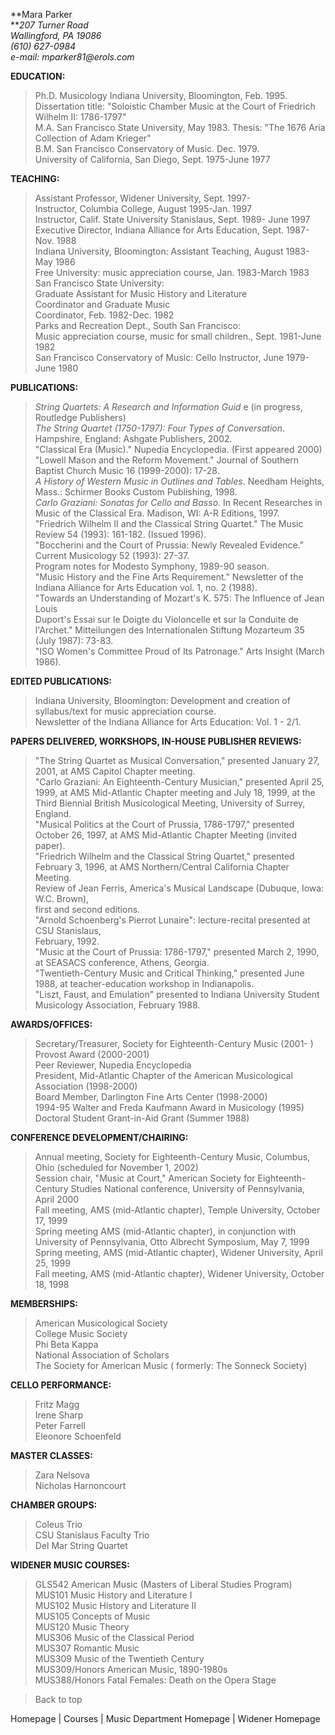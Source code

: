 **Mara Parker  
**_207 Turner Road_  
_Wallingford, PA 19086_  
_(610) 627-0984_  
_e-mail:_ _mparker81@erols.com_

**EDUCATION:**

> Ph.D. Musicology Indiana University, Bloomington, Feb. 1995. Dissertation
title: "Soloistic Chamber Music at the Court of Friedrich Wilhelm II:
1786-1797"  
>  M.A. San Francisco State University, May 1983. Thesis: "The 1676 Aria
Collection of Adam Krieger"  
>  B.M. San Francisco Conservatory of Music. Dec. 1979.  
>  University of California, San Diego, Sept. 1975-June 1977



**TEACHING:**

> Assistant Professor, Widener University, Sept. 1997-  
>  Instructor, Columbia College, August 1995-Jan. 1997  
>  Instructor, Calif. State University Stanislaus, Sept. 1989- June 1997  
>  Executive Director, Indiana Alliance for Arts Education, Sept. 1987-Nov.
1988  
>  Indiana University, Bloomington: Assistant Teaching, August 1983-May 1986  
>  Free University: music appreciation course, Jan. 1983-March 1983  
>  San Francisco State University:  
>  Graduate Assistant for Music History and Literature  
>  Coordinator and Graduate Music  
>  Coordinator, Feb. 1982-Dec. 1982  
>  Parks and Recreation Dept., South San Francisco:  
>  Music appreciation course, music for small children., Sept. 1981-June 1982  
>  San Francisco Conservatory of Music: Cello Instructor, June 1979-June 1980



**PUBLICATIONS:**

> _String Quartets: A Research and Information Guid_ e (in progress, Routledge
Publishers)  
>  _The String Quartet (1750-1797): Four Types of Conversation_. Hampshire,
England: Ashgate Publishers, 2002.  
>  "Classical Era (Music)." Nupedia Encyclopedia. (First appeared 2000)  
>  "Lowell Mason and the Reform Movement." Journal of Southern Baptist Church
Music 16 (1999-2000): 17-28.  
>  _A History of Western Music in Outlines and Tables_. Needham Heights,
Mass.: Schirmer Books Custom Publishing, 1998.  
>  _Carlo Graziani: Sonatas for Cello and Basso_. In Recent Researches in
Music of the Classical Era. Madison, WI: A-R Editions, 1997.  
>  "Friedrich Wilhelm II and the Classical String Quartet." The Music Review
54 (1993): 161-182. (Issued 1996).  
>  "Boccherini and the Court of Prussia: Newly Revealed Evidence." Current
Musicology 52 (1993): 27-37.  
>  Program notes for Modesto Symphony, 1989-90 season.  
>  "Music History and the Fine Arts Requirement." Newsletter of the Indiana
Alliance for Arts Education vol. 1, no. 2 (1988).  
>  "Towards an Understanding of Mozart's K. 575: The Influence of Jean Louis  
>  Duport's Essai sur le Doigte du Violoncelle et sur la Conduite de
l'Archet." Mitteilungen des Internationalen Stiftung Mozarteum 35 (July 1987):
73-83.  
>  "ISO Women's Committee Proud of Its Patronage." Arts Insight (March 1986).



**EDITED PUBLICATIONS:**

> Indiana University, Bloomington: Development and creation of syllabus/text
for music appreciation course.  
>  Newsletter of the Indiana Alliance for Arts Education: Vol. 1 - 2/1.



**PAPERS DELIVERED, WORKSHOPS, IN-HOUSE PUBLISHER REVIEWS:**

> "The String Quartet as Musical Conversation," presented January 27, 2001, at
AMS Capitol Chapter meeting.  
>  "Carlo Graziani: An Eighteenth-Century Musician," presented April 25, 1999,
at AMS Mid-Atlantic Chapter meeting and July 18, 1999, at the Third Biennial
British Musicological Meeting, University of Surrey, England.  
>  "Musical Politics at the Court of Prussia, 1786-1797," presented October
26, 1997, at AMS Mid-Atlantic Chapter Meeting (invited paper).  
>  "Friedrich Wilhelm and the Classical String Quartet," presented February 3,
1996, at AMS Northern/Central California Chapter Meeting.  
>  Review of Jean Ferris, America's Musical Landscape (Dubuque, Iowa: W.C.
Brown),  
>  first and second editions.  
>  "Arnold Schoenberg's Pierrot Lunaire": lecture-recital presented at CSU
Stanislaus,  
>  February, 1992.  
>  "Music at the Court of Prussia: 1786-1797," presented March 2, 1990, at
SEASACS conference, Athens, Georgia.  
>  "Twentieth-Century Music and Critical Thinking," presented June 1988, at
teacher-education workshop in Indianapolis.  
>  "Liszt, Faust, and Emulation" presented to Indiana University Student
Musicology Association, February 1988.



**AWARDS/OFFICES:**

> Secretary/Treasurer, Society for Eighteenth-Century Music (2001- )  
>  Provost Award (2000-2001)  
>  Peer Reviewer, Nupedia Encyclopedia  
>  President, Mid-Atlantic Chapter of the American Musicological Association
(1998-2000)  
>  Board Member, Darlington Fine Arts Center (1998-2000)  
>  1994-95 Walter and Freda Kaufmann Award in Musicology (1995)  
>  Doctoral Student Grant-in-Aid Grant (Summer 1988)

>

>  

**CONFERENCE DEVELOPMENT/CHAIRING:**

> Annual meeting, Society for Eighteenth-Century Music, Columbus, Ohio
(scheduled for November 1, 2002)  
>  Session chair,  "Music at Court," American Society for Eighteenth-Century
Studies National conference, University of Pennsylvania, April 2000  
>  Fall meeting, AMS (mid-Atlantic chapter), Temple University, October 17,
1999  
>  Spring meeting AMS (mid-Atlantic chapter), in conjunction with University
of Pennsylvania, Otto Albrecht Symposium, May 7, 1999  
>  Spring meeting, AMS (mid-Atlantic chapter), Widener University, April 25,
1999  
>  Fall meeting, AMS (mid-Atlantic chapter), Widener University, October 18,
1998

**MEMBERSHIPS:**

> American Musicological Society  
>  College Music Society  
>  Phi Beta Kappa  
>  National Association of Scholars  
>  The Society for American Music ( formerly: The Sonneck Society)



**CELLO PERFORMANCE:**

> Fritz Magg  
>               Irene Sharp  
>  Peter Farrell  
>               Eleonore Schoenfeld



**MASTER CLASSES:**

> Zara Nelsova  
>  Nicholas Harnoncourt



**CHAMBER GROUPS:**

> Coleus Trio  
>  CSU Stanislaus Faculty Trio  
>  Del Mar String Quartet

>

>  

**WIDENER MUSIC COURSES:**

> GLS542 American Music (Masters of Liberal Studies Program)  
>  MUS101 Music History and Literature I  
>  MUS102 Music History and Literature II  
>  MUS105 Concepts of Music  
>  MUS120 Music Theory  
>  MUS306 Music of the Classical Period  
>  MUS307 Romantic Music  
>  MUS309 Music of the Twentieth Century  
>  MUS309/Honors American Music, 1890-1980s  
>  MUS388/Honors Fatal Females: Death on the Opera Stage

> Back to top

  
Homepage | Courses | Music Department Homepage | Widener Homepage  

